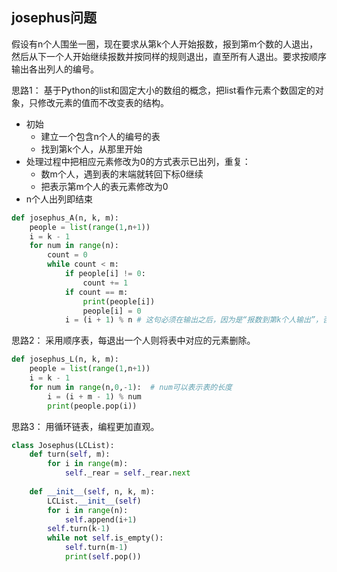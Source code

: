 ## josephus问题
假设有n个人围坐一圈，现在要求从第k个人开始报数，报到第m个数的人退出，然后从下一个人开始继续报数并按同样的规则退出，直至所有人退出。要求按顺序输出各出列人的编号。

思路1：
基于Python的list和固定大小的数组的概念，把list看作元素个数固定的对象，只修改元素的值而不改变表的结构。

* 初始
  * 建立一个包含n个人的编号的表
  * 找到第k个人，从那里开始
* 处理过程中把相应元素修改为0的方式表示已出列，重复：
  * 数m个人，遇到表的末端就转回下标0继续
  * 把表示第m个人的表元素修改为0
* n个人出列即结束

```python
def josephus_A(n, k, m):
    people = list(range(1,n+1))
    i = k - 1
    for num in range(n):
        count = 0
        while count < m:
            if people[i] != 0:
                count += 1
            if count == m:
                print(people[i])
                people[i] = 0
            i = (i + 1) % n # 这句必须在输出之后，因为是“报数到第k个人输出”，否则下标会继续移动
```

思路2：
采用顺序表，每退出一个人则将表中对应的元素删除。
```python
def josephus_L(n, k, m):
    people = list(range(1,n+1))
    i = k - 1
    for num in range(n,0,-1):  # num可以表示表的长度
        i = (i + m - 1) % num
        print(people.pop(i))
```

思路3：
用循环链表，编程更加直观。
```python
class Josephus(LCList):
    def turn(self, m):
        for i in range(m):
            self._rear = self._rear.next
    
    def __init__(self, n, k, m):
        LCList.__init__(self)
        for i in range(n):
            self.append(i+1)
        self.turn(k-1)
        while not self.is_empty():
            self.turn(m-1)
            print(self.pop())
```